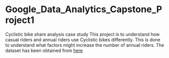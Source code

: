 # Google_Data_Analytics_Capstone_Project1
Cyclistic bike share analysis case study
This project is to understand how casual riders and annual riders use Cyclistic bikes differently. This is done to understand what factors might increase the number of annual riders.
The dataset has been obtained from [here](https://divvy-tripdata.s3.amazonaws.com/index.html)
